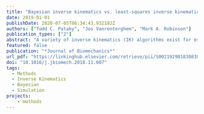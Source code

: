 ```yaml
---
title: "Bayesian inverse kinematics vs. least-squares inverse kinematics in estimates of planar postures and rotations in the absence of soft tissue artifact"
date: 2019-01-01
publishDate: 2020-07-05T06:34:43.932182Z
authors: ["Todd C. Pataky", "Jos Vanrenterghem", "Mark A. Robinson"]
publication_types: ["2"]
abstract: "A variety of inverse kinematics (IK) algorithms exist for estimating postures and displacements from a set of noisy marker positions, typically aiming to minimize IK errors by distributing errors amongst all markers in a least-squares (LS) sense. This paper describes how Bayesian inference can contrastingly be used to maximize the probability that a given stochastic kinematic model would produce the observed marker positions. We developed Bayesian IK for two planar IK applications: (1) kinematic chain posture estimates using an explicit forward kinematics model, and (2) rigid body rotation estimates using implicit kinematic modeling through marker displacements. We then tested and compared Bayesian IK results to LS results in Monte Carlo simulations in which random marker error was introduced using Gaussian noise amplitudes ranging uniformly between 0.2 mm and 2.0 mm. Results showed that Bayesian IK was more accurate than LS-IK in over 92% of simulations, with the exception of one center-of-rotation coordinate planar rotation, for which Bayesian IK was more accurate in only 68% of simulations. Moreover, while LS errors increased with marker noise, Bayesian errors were comparatively unaffected by noise amplitude. Nevertheless, whereas the LS solutions required average computational durations of less than 0.5 s, average Bayesian IK durations ranged from 11.6 s for planar rotation to over 2000 s for kinematic chain postures. These results suggest that Bayesian IK can yield order-of-magnitude IK improvements for simple planar IK, but also that its computational demands may make it impractical for some applications."
featured: false
publication: "*Journal of Biomechanics*"
url_pdf: "https://linkinghub.elsevier.com/retrieve/pii/S0021929018308388"
doi: "10.1016/j.jbiomech.2018.11.007"
tags:
  - Methods
  - Inverse Kinematics
  - Bayesian
  - Simulation
projects:
    - methods
---
```

